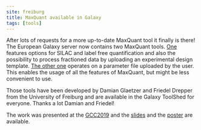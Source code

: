 ```yaml
---
site: freiburg
title: MaxQuant available in Galaxy
tags: [tools]
---
```



After lots of requests for a more up-to-date MaxQuant tool it finally is there! The European Galaxy server now contains two MaxQuant tools.
[One](https://usegalaxy.eu/root?tool_id=toolshed.g2.bx.psu.edu/repos/galaxyp/maxquant/maxquant/1.6.3.4) features options for SILAC and label free
quantification and also the possibility to process
fractioned data by uploading an experimental design template.
[The other one](https://usegalaxy.eu/root?tool_id=toolshed.g2.bx.psu.edu/repos/galaxyp/maxquant_mqpar/maxquant_mqpar/1.6.3.4) operates on a parameter
file uploaded by the user. This enables the usage of all the features of MaxQuant, but might be less convenient to use.

Those tools have been developed by Damian Glaetzer and Friedel Drepper from the University of Freiburg and are available in the Galaxy ToolShed for everyone.
Thanks a lot Damian and Friedel!

The work was presented at the [GCC2019](https://galaxyproject.org/events/gcc2019/) and the [slides](https://f1000research.com/slides/8-1162) and the 
[poster](/assets/media/Poster_15C_GCC2019_MaxQuant_Galaxy_20190701_print.pdf) are available.
